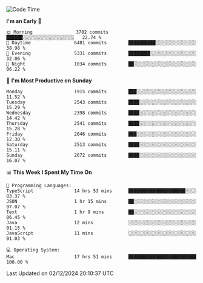 <!--START_SECTION:waka-->
![Code Time](http://img.shields.io/badge/Code%20Time-4%2C579%20hrs%204%20mins-blue)

**I'm an Early 🐤** 

```text
🌞 Morning                3782 commits        ██████░░░░░░░░░░░░░░░░░░░   22.74 % 
🌆 Daytime                6481 commits        ██████████░░░░░░░░░░░░░░░   38.98 % 
🌃 Evening                5331 commits        ████████░░░░░░░░░░░░░░░░░   32.06 % 
🌙 Night                  1034 commits        ██░░░░░░░░░░░░░░░░░░░░░░░   06.22 % 
```
📅 **I'm Most Productive on Sunday** 

```text
Monday                   1915 commits        ███░░░░░░░░░░░░░░░░░░░░░░   11.52 % 
Tuesday                  2543 commits        ████░░░░░░░░░░░░░░░░░░░░░   15.29 % 
Wednesday                2398 commits        ████░░░░░░░░░░░░░░░░░░░░░   14.42 % 
Thursday                 2541 commits        ████░░░░░░░░░░░░░░░░░░░░░   15.28 % 
Friday                   2046 commits        ███░░░░░░░░░░░░░░░░░░░░░░   12.30 % 
Saturday                 2513 commits        ████░░░░░░░░░░░░░░░░░░░░░   15.11 % 
Sunday                   2672 commits        ████░░░░░░░░░░░░░░░░░░░░░   16.07 % 
```


📊 **This Week I Spent My Time On** 

```text
💬 Programming Languages: 
TypeScript               14 hrs 53 mins      █████████████████████░░░░   83.37 % 
JSON                     1 hr 15 mins        ██░░░░░░░░░░░░░░░░░░░░░░░   07.07 % 
Text                     1 hr 9 mins         ██░░░░░░░░░░░░░░░░░░░░░░░   06.45 % 
Java                     12 mins             ░░░░░░░░░░░░░░░░░░░░░░░░░   01.15 % 
JavaScript               11 mins             ░░░░░░░░░░░░░░░░░░░░░░░░░   01.03 % 

💻 Operating System: 
Mac                      17 hrs 51 mins      █████████████████████████   100.00 % 
```


 Last Updated on 02/12/2024 20:10:37 UTC
<!--END_SECTION:waka-->
